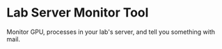 # Lab Server Monitor Tool
Monitor GPU, processes in your lab's server, and tell you something with mail.